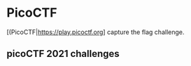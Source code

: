# PicoCTF

[(PicoCTF|<https://play.picoctf.org>] capture the flag challenge.

## picoCTF 2021 challenges
